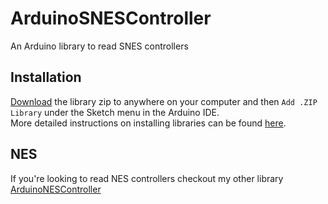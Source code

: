 # ArduinoSNESController
An Arduino library to read SNES controllers

## Installation
[Download](https://github.com/aaronshappell/ArduinoSNESController/releases/download/v1.0/ArduinoSNESController.zip) the library zip to anywhere on your computer and then `Add .ZIP Library` under the Sketch menu in the Arduino IDE.  
More detailed instructions on installing libraries can be found [here](https://www.arduino.cc/en/Guide/Libraries).

## NES
If you're looking to read NES controllers checkout my other library [ArduinoNESController](https://github.com/aaronshappell/ArduinoNESController)